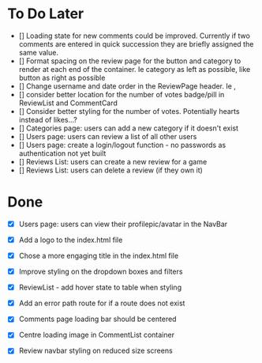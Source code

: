 # To Do Later
- [] Loading state for new comments could be improved. Currently if two comments are entered in quick succession they are briefly assigned the same value.
- [] Format spacing on the review page for the button and category to render at each end of the container. Ie category as left as possible, like button as right as possible
- [] Change username and date order in the ReviewPage header. Ie <username>, <date>
- [] consider better location for the number of votes badge/pill in ReviewList and CommentCard
- [] Consider better styling for the number of votes. Potentially hearts instead of likes...?
- [] Categories page: users can add a new category if it doesn't exist
- [] Users page: users can review a list of all other users
- [] Users page: create a login/logout function - no passwords as authentication not yet built
- [] Reviews List: users can create a new review for a game
- [] Reviews List: users can delete a review (if they own it)

# Done

- [x] Users page: users can view their profilepic/avatar in the NavBar
- [x] Add a logo to the index.html file
- [x] Chose a more engaging title in the index.html file
- [x] Improve styling on the dropdown boxes and filters
- [x] ReviewList - add hover state to table when styling
- [x] Add an error path route for if a route does not exist
- [x] Comments page loading bar should be centered
- [x] Centre loading image in CommentList container
- [x] Review navbar styling on reduced size screens


